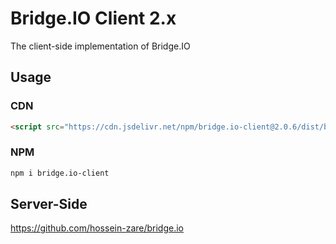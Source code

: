 # Bridge.IO Client 2.x
The client-side implementation of Bridge.IO

## Usage
### CDN
```html
<script src="https://cdn.jsdelivr.net/npm/bridge.io-client@2.0.6/dist/bridge.io.min.js"></script>
```

### NPM
```bash
npm i bridge.io-client
```

## Server-Side
https://github.com/hossein-zare/bridge.io